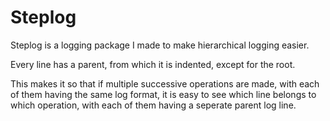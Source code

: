 # Steplog

Steplog is a logging package I made to make hierarchical logging easier.

Every line has a parent, from which it is indented, except for the root.

This makes it so that if multiple successive operations are made, with each of them
having the same log format, it is easy to see which line belongs to which operation,
with each of them having a seperate parent log line.
